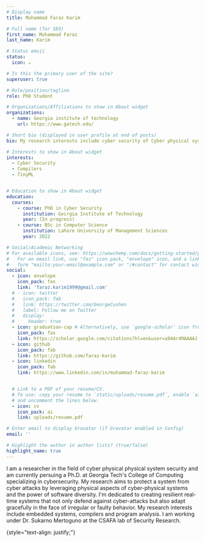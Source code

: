```yaml
---
# Display name
title: Muhammad Faraz Karim

# Full name (for SEO)
first_name: Muhammad Faraz
last_name: Karim

# Status emoji
status:
  icon: ☕️

# Is this the primary user of the site?
superuser: true

# Role/position/tagline
role: PhD Student 

# Organizations/Affiliations to show in About widget
organizations:
  - name: Georgia institute of technology
    url: https://www.gatech.edu/

# Short bio (displayed in user profile at end of posts)
bio: My research interests include cyber security of Cyber physical systems, embedded systems and TinyML

# Interests to show in About widget
interests:
  - Cyber Security
  - Compilers
  - TinyML


# Education to show in About widget
education:
  courses:
    - course: PhD in Cyber Security
      institution: Geirgia Institute of Technology
      year: (In progress)
    - course: BSc in Computer Science 
      institution: Lahore University of Management Sciences
      year: 2022

# Social/Academic Networking
# For available icons, see: https://wowchemy.com/docs/getting-started/page-builder/#icons
#   For an email link, use "fas" icon pack, "envelope" icon, and a link in the
#   form "mailto:your-email@example.com" or "/#contact" for contact widget.
social:
  - icon: envelope
    icon_pack: fas
    link: 'faraz.karim1999@gmail.com'
  # - icon: twitter
  #   icon_pack: fab
  #   link: https://twitter.com/GeorgeCushen
  #   label: Follow me on Twitter
  #   display:
  #     header: true
  - icon: graduation-cap # Alternatively, use `google-scholar` icon from `ai` icon pack
    icon_pack: fas
    link: https://scholar.google.com/citations?hl=en&user=a94Ar4MAAAAJ
  - icon: github
    icon_pack: fab
    link: https://github.com/faraz-karim
  - icon: linkedin
    icon_pack: fab
    link: https://www.linkedin.com/in/muhammad-faraz-karim


  # Link to a PDF of your resume/CV.
  # To use: copy your resume to `static/uploads/resume.pdf`, enable `ai` icons in `params.yaml`,
  # and uncomment the lines below.
  - icon: cv
    icon_pack: ai
    link: uploads/resume.pdf

# Enter email to display Gravatar (if Gravatar enabled in Config)
email: ''

# Highlight the author in author lists? (true/false)
highlight_name: true
---
```


I am a researcher in the field of cyber physical physical system security and am currently persuing a Ph.D. at Georgia Tech's College of Computing specializing in cybersecurity. My research aims to protect a system from cyber attacks by leveraging physical aspects of cyber-physical systems and the power of software diversity. I'm dedicated to creating resilient real-time systems that not only defend against cyber-attacks but also adapt gracefully in the face of irregular or faulty behavior. My research interests include embedded systems, compilers and program analysis. I am working under Dr. Sukarno Mertoguno at the CSAFA lab of Security Research.


{style="text-align: justify;"}
